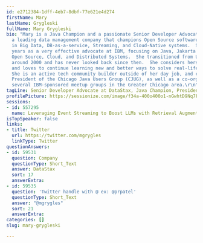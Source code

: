 ```yaml
---
id: e2712384-1dff-4eb7-8dbf-77e621e4d274
firstName: Mary
lastName: Grygleski
fullName: Mary Grygleski
bio: "Mary is a Java Champion and a passionate Senior Developer Advocate at DataStax,
  a leading data management company that champions Open Source software and specializes
  in Big Data, DB-as-a-service, Streaming, and Cloud-Native systems.  She spent 3.5
  years as a very effective advocate at IBM, focusing on Java, Jakarta EE, OpenJ9,
  Open Source, Cloud, and Distributed Systems.  She transitioned from Unix/C to Java
  around 2000 and has never looked back since then.  She considers herself a polyglot
  and loves to continue learning new and better ways to solve real-life problems.
  She is an active tech community builder outside of her day job, and currently the
  President of the Chicago Java Users Group (CJUG), as well as a co-organizer for
  several IBM-sponsored meetup groups in the Greater Chicago area.\r\n"
tagLine: Senior Developer Advocate at DataStax, Java Champion, President of Chicago-JUG
profilePicture: https://sessionize.com/image/f34a-400o400o1-nGwhtD9Nq7F1Ww4mR7e79D.jpg
sessions:
- id: 557295
  name: Leveraging Event Streaming to Boost LLMs with Retrieval Augmented Generation
isTopSpeaker: false
links:
- title: Twitter
  url: https://twitter.com/mgrygles
  linkType: Twitter
questionAnswers:
- id: 59531
  question: Company
  questionType: Short_Text
  answer: DataStax
  sort: 17
  answerExtra: 
- id: 59535
  question: 'Twitter handle with @ ex: @prpatel'
  questionType: Short_Text
  answer: "@mgrygles"
  sort: 21
  answerExtra: 
categories: []
slug: mary-grygleski

---
```

